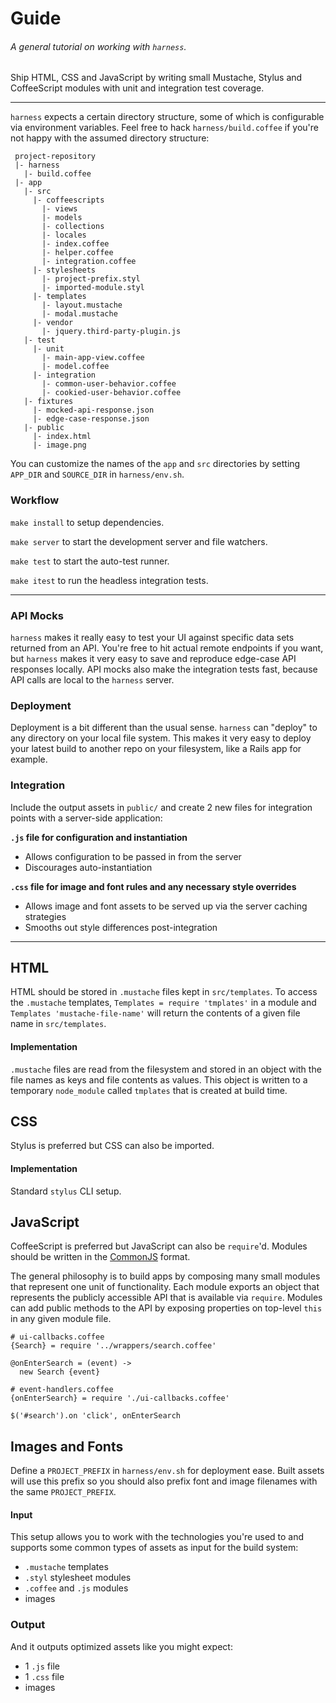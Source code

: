 # Guide

###### A general tutorial on working with `harness`.

Ship HTML, CSS and JavaScript by writing small Mustache, Stylus and CoffeeScript modules with unit and integration test coverage.

---

`harness` expects a certain directory structure, some of which is configurable via environment variables.
Feel free to hack `harness/build.coffee` if you're not happy with the assumed directory structure:

```
 project-repository
 |- harness
   |- build.coffee
 |- app
   |- src
     |- coffeescripts
       |- views
       |- models
       |- collections
       |- locales
       |- index.coffee
       |- helper.coffee
       |- integration.coffee
     |- stylesheets
       |- project-prefix.styl
       |- imported-module.styl
     |- templates
       |- layout.mustache
       |- modal.mustache
     |- vendor
       |- jquery.third-party-plugin.js
   |- test
     |- unit
       |- main-app-view.coffee
       |- model.coffee
     |- integration
       |- common-user-behavior.coffee
       |- cookied-user-behavior.coffee
   |- fixtures
     |- mocked-api-response.json
     |- edge-case-response.json
   |- public
     |- index.html
     |- image.png
```

You can customize the names of the `app` and `src` directories by setting `APP_DIR` and `SOURCE_DIR` in `harness/env.sh`.

### Workflow

`make install` to setup dependencies.

`make server` to start the development server and file watchers.

`make test` to start the auto-test runner.

`make itest` to run the headless integration tests.

---

### API Mocks
`harness` makes it really easy to test your UI against specific data sets returned from an API.
You're free to hit actual remote endpoints if you want, but `harness` makes it very easy to save and reproduce edge-case API responses locally.
API mocks also make the integration tests fast, because API calls are local to the `harness` server.


### Deployment
Deployment is a bit different than the usual sense. `harness` can "deploy" to any directory on your local file system.
This makes it very easy to deploy your latest build to another repo on your filesystem, like a Rails app for example.


### Integration
Include the output assets in `public/` and create 2 new files for integration points with a server-side application:

__`.js` file for configuration and instantiation__
  - Allows configuration to be passed in from the server
  - Discourages auto-instantiation

__`.css` file for image and font rules and any necessary style overrides__
  - Allows image and font assets to be served up via the server caching strategies
  - Smooths out style differences post-integration


---


## HTML
HTML should be stored in `.mustache` files kept in `src/templates`.
To access the `.mustache` templates, `Templates = require 'tmplates'` in a module
and `Templates 'mustache-file-name'` will return the contents of a given file name in `src/templates`.

#### Implementation
`.mustache` files are read from the filesystem and stored in an object with the file names as keys and file contents as values.
This object is written to a temporary `node_module` called `tmplates` that is created at build time.


## CSS
Stylus is preferred but CSS can also be imported.

#### Implementation
Standard `stylus` CLI setup.


## JavaScript
CoffeeScript is preferred but JavaScript can also be `require`'d. Modules should be written in the [CommonJS](http://www.commonjs.org/) format.

The general philosophy is to build apps by composing many small modules that represent one unit of functionality.
Each module exports an object that represents the publicly accessible API that is available via `require`.
Modules can add public methods to the API by exposing properties on top-level `this` in any given module file.


```
# ui-callbacks.coffee
{Search} = require '../wrappers/search.coffee'

@onEnterSearch = (event) ->
  new Search {event}
```

```
# event-handlers.coffee
{onEnterSearch} = require './ui-callbacks.coffee'

$('#search').on 'click', onEnterSearch
```

## Images and Fonts
Define a `PROJECT_PREFIX` in `harness/env.sh` for deployment ease.
Built assets will use this prefix so you should also prefix font and image filenames with the same `PROJECT_PREFIX`.

#### Input
This setup allows you to work with the technologies you're used to and supports some common types of assets as input for the build system:

- `.mustache` templates
- `.styl` stylesheet modules
- `.coffee` and `.js` modules
- images

### Output
And it outputs optimized assets like you might expect:

- 1 `.js` file
- 1 `.css` file
- images


